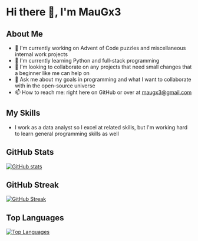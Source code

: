 # Hi there 👋, I'm MauGx3

<!--
Quick tip: You can use comments like this that won't show up in the final README
-->

## About Me
- 🔭 I'm currently working on Advent of Code puzzles and miscellaneous internal work projects
- 🌱 I'm currently learning Python and full-stack programming
- 👯 I'm looking to collaborate on any projects that need small changes that a beginner like me can help on
- 💬 Ask me about my goals in programming and what I want to collaborate with in the open-source universe
- 📫 How to reach me: right here on GitHub or over at maugx3@gmail.com

## My Skills
- I work as a data analyst so I excel at related skills, but I'm working hard to learn general programming skills as well

## GitHub Stats
[![GitHub stats](https://github-readme-stats.vercel.app/api?username=MauGx3&show_icons=true&include_all_commits=true&theme=dark)](https://github.com/MauGx3)

## GitHub Streak
[![GitHub Streak](https://github-readme-streak-stats.herokuapp.com/?user=MauGx3&theme=dark)](https://github.com/MauGx3)

## Top Languages
[![Top Languages](https://github-readme-stats.vercel.app/api/top-langs/?username=MauGx3&layout=compact&theme=dark)](https://github.com/MauGx3)
